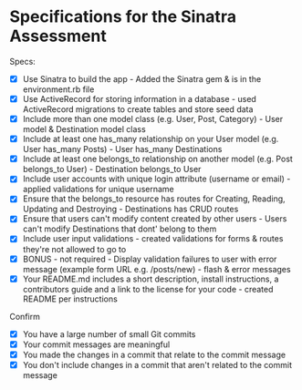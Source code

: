 # Specifications for the Sinatra Assessment

Specs:
- [x] Use Sinatra to build the app - Added the Sinatra gem & is in the environment.rb file
- [x] Use ActiveRecord for storing information in a database - used ActiveRecord migrations to create tables and store seed data
- [x] Include more than one model class (e.g. User, Post, Category) - User model & Destination model class
- [x] Include at least one has_many relationship on your User model (e.g. User has_many Posts) - User has_many Destinations
- [x] Include at least one belongs_to relationship on another model (e.g. Post belongs_to User) - Destination belongs_to User
- [x] Include user accounts with unique login attribute (username or email) - applied validations for unique username
- [x] Ensure that the belongs_to resource has routes for Creating, Reading, Updating and Destroying - Destinations has CRUD routes
- [x] Ensure that users can't modify content created by other users - Users can't modify Destinations that dont' belong to them
- [x] Include user input validations - created validations for forms & routes they're not allowed to go to
- [x] BONUS - not required - Display validation failures to user with error message (example form URL e.g. /posts/new) - flash & error messages
- [x] Your README.md includes a short description, install instructions, a contributors guide and a link to the license for your code - created README per instructions

Confirm
- [x] You have a large number of small Git commits
- [x] Your commit messages are meaningful
- [x] You made the changes in a commit that relate to the commit message
- [x] You don't include changes in a commit that aren't related to the commit message
